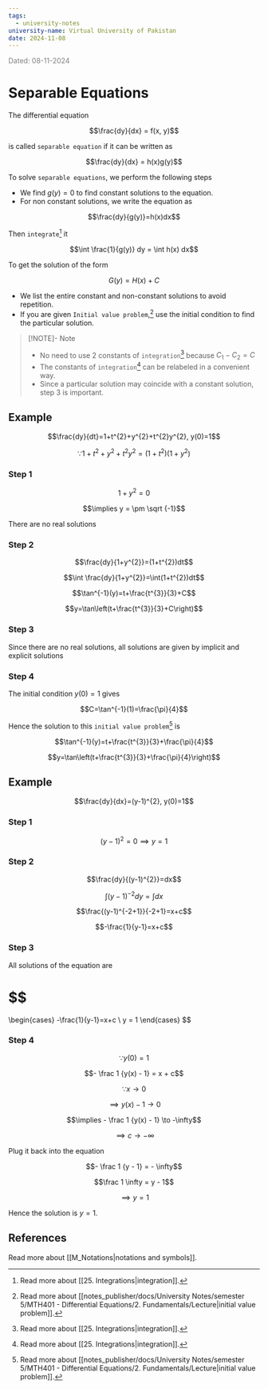 ```yaml
---
tags:
  - university-notes
university-name: Virtual University of Pakistan
date: 2024-11-08
---
```


<span style="color: gray;">Dated: 08-11-2024</span>

# Separable Equations

The differential equation  

$$\frac{dy}{dx} = f(x, y)$$

is called `separable equation` if it can be written as 

$$\frac{dy}{dx} = h(x)g(y)$$

To solve `separable equations`, we perform the following steps

- We find $g(y) = 0$ to find constant solutions to the equation.
- For non constant solutions, we write the equation as  

$$\frac{dy}{g(y)}=h(x)dx$$

Then `integrate`[^1] it  

$$\int \frac{1}{g(y)} dy = \int h(x) dx$$

To get the solution of the form  

$$G(y) = H(x) + C$$

- We list the entire constant and non-constant solutions to avoid repetition.
- If you are given `Initial value problem`,[^2] use the initial condition to find the particular solution.

> [!NOTE]- Note
> - No need to use 2 constants of `integration`[^1] because $C_1 - C_2 = C$
> - The constants of `integration`[^1] can be relabeled in a convenient way.
> - Since a particular solution may coincide with a constant solution, step 3 is important.

## Example

$$\frac{dy}{dt}=1+t^{2}+y^{2}+t^{2}y^{2}, y(0)=1$$

$$\because 1+t^{2}+y^{2}+t^{2}y^{2}=(1+t^{2})(1+y^{2})$$

### Step 1

$$1 + y^2 = 0$$

$$\implies y = \pm \sqrt {-1}$$

There are no real solutions

### Step 2

$$\frac{dy}{1+y^{2}}=(1+t^{2})dt$$

$$\int \frac{dy}{1+y^{2}}=\int(1+t^{2})dt$$

$$\tan^{-1}(y)=t+\frac{t^{3}}{3}+C$$

$$y=\tan\left(t+\frac{t^{3}}{3}+C\right)$$

### Step 3

Since there are no real solutions, all solutions are given by implicit and explicit solutions

### Step 4

The initial condition $y(0) = 1$ gives  

$$C=\tan^{-1}(1)=\frac{\pi}{4}$$

Hence the solution to this `initial value problem`[^2] is  

$$\tan^{-1}(y)=t+\frac{t^{3}}{3}+\frac{\pi}{4}$$

$$y=\tan\left(t+\frac{t^{3}}{3}+\frac{\pi}{4}\right)$$

## Example

$$\frac{dy}{dx}=(y-1)^{2}, y(0)=1$$

### Step 1

$$(y - 1)^2 = 0 \implies y = 1$$

### Step 2

$$\frac{dy}{(y-1)^{2}}=dx$$

$$\int(y-1)^{-2}dy=\int dx$$

$$\frac{(y-1)^{-2+1}}{-2+1}=x+c$$

$$-\frac{1}{y-1}=x+c$$

### Step 3

All solutions of the equation are

$$
=
\begin{cases}
	-\frac{1}{y-1}=x+c \\
	y = 1
\end{cases}
$$

### Step 4

$$\because y(0) = 1$$

$$- \frac 1 {y(x) - 1} = x + c$$

$$\because x \to 0$$

$$\implies y(x) - 1 \to 0$$

$$\implies - \frac 1 {y(x) - 1} \to -\infty$$

$$\implies c \to -\infty$$

Plug it back into the equation  

$$- \frac 1 {y - 1} = - \infty$$

$$\frac 1 \infty = y - 1$$

$$\implies y = 1$$

Hence the solution is $y = 1$.

## References

Read more about [[M_Notations|notations and symbols]].

[^1]: Read more about [[25. Integrations|integration]].
[^2]: Read more about [[notes_publisher/docs/University Notes/semester 5/MTH401 - Differential Equations/2. Fundamentals/Lecture|initial value problem]].